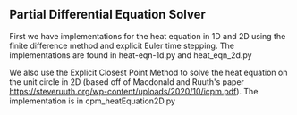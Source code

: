 ## Partial Differential Equation Solver

First we have implementations for the heat equation in 1D and 2D using the finite difference method and explicit Euler time stepping. The implementations are found in heat-eqn-1d.py and heat_eqn_2d.py

We also use the Explicit Closest Point Method to solve the heat equation on the unit circle in 2D (based off of Macdonald and Ruuth's paper https://steveruuth.org/wp-content/uploads/2020/10/icpm.pdf). The implementation is in cpm_heatEquation2D.py



